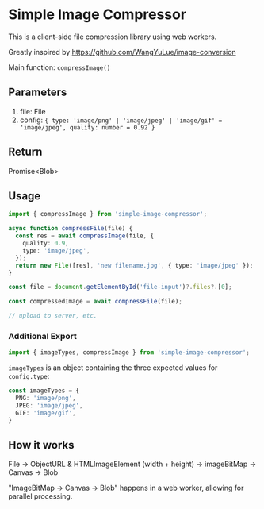 # Simple Image Compressor

This is a client-side file compression library using web workers.

Greatly inspired by https://github.com/WangYuLue/image-conversion

Main function: `compressImage()`

## Parameters

1. file: File
2. config: `{ type: 'image/png' | 'image/jpeg' | 'image/gif' = 'image/jpeg', quality: number = 0.92 }`

## Return

Promise\<Blob\>

## Usage

```ts
import { compressImage } from 'simple-image-compressor';

async function compressFile(file) {
  const res = await compressImage(file, {
    quality: 0.9,
    type: 'image/jpeg',
  });
  return new File([res], 'new filename.jpg', { type: 'image/jpeg' });
}

const file = document.getElementById('file-input')?.files?.[0];

const compressedImage = await compressFile(file);

// upload to server, etc.
```

### Additional Export

```ts
import { imageTypes, compressImage } from 'simple-image-compressor';
```

`imageTypes` is an object containing the three expected values for `config.type`:

```ts
const imageTypes = {
  PNG: 'image/png',
  JPEG: 'image/jpeg',
  GIF: 'image/gif',
}
```

## How it works

File -> ObjectURL & HTMLImageElement (width + height) -> imageBitMap -> Canvas -> Blob

"ImageBitMap -> Canvas -> Blob" happens in a web worker, allowing for parallel processing.
